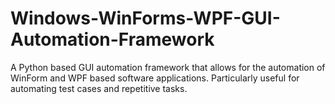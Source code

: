 # Windows-WinForms-WPF-GUI-Automation-Framework
 A Python based GUI automation framework that allows for the automation of WinForm and WPF based software  applications. Particularly useful for automating test cases and repetitive tasks.
